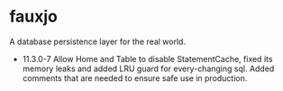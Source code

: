 # fauxjo
A database persistence layer for the real world.
- 11.3.0-7 Allow Home and Table to disable StatementCache, fixed its
memory leaks and added LRU guard for every-changing sql. Added comments 
that are needed to ensure safe use in production.


